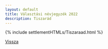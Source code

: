 ```yaml
---
layout: default
title: Választási névjegyzék 2022
description: Tiszarád
---
```


{% include settlementHTMLs/Tiszaraad.html %}

[Vissza](../)